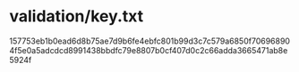 # validation/key.txt
157753eb1b0ead6d8b75ae7d9b6fe4ebfc801b99d3c7c579a6850f706968904f5e0a5adcdcd8991438bbdfc79e8807b0cf407d0c2c66adda3665471ab8e5924f
